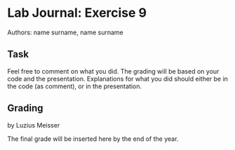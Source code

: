 # Lab Journal: Exercise 9

Authors: name surname, name surname

## Task

Feel free to comment on what you did. The grading will be based on your code and the presentation. Explanations for what you did should either be in the code (as comment), or in the presentation.

## Grading
by Luzius Meisser

The final grade will be inserted here by the end of the year.
